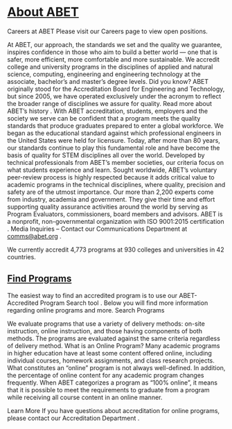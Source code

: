 # [About ABET](https://www.abet.org/about-abet/)

Careers at ABET
Please visit our
Careers page
to view open positions.

At ABET, our approach, the standards we set and the quality we guarantee, inspires confidence in those who aim to build a better world — one that is safer, more efficient, more comfortable and more sustainable.
We accredit college and university programs in the disciplines of applied and natural science, computing, engineering and engineering technology at the associate, bachelor’s and master’s degree levels.
Did you know?
ABET originally stood for the Accreditation Board for Engineering and Technology, but since 2005, we have operated exclusively under the acronym to reflect the broader range of disciplines we assure for quality.
Read more about ABET’s history
.
With ABET accreditation, students, employers and the society we serve can be confident that a program meets the quality standards that produce graduates prepared to enter a global workforce.
We began as the educational standard against which professional engineers in the United States were held for licensure. Today, after more than 80 years, our standards continue to play this fundamental role and have become the basis of quality for STEM disciplines all over the world.
Developed by technical professionals from ABET’s member societies, our criteria focus on what students experience and learn. Sought worldwide, ABET’s voluntary peer-review process is highly respected because it adds critical value to academic programs in the technical disciplines, where quality, precision and safety are of the utmost importance.
Our more than 2,200 experts come from industry, academia and government. They give their time and effort supporting quality assurance activities around the world by serving as Program Evaluators, commissioners, board members and advisors.
ABET is a nonprofit, non-governmental organization with
ISO 9001:2015 certification
.
Media Inquiries
– Contact our Communications Department at
comms@abet.org
.

We currently accredit 4,773 programs at 930 colleges and universities in 42 countries.

## [Find Programs](https://www.abet.org/accreditation/find-programs/)

The easiest way to find an accredited program is to use our
ABET-Accredited Program Search tool
. Below you will find more information regarding online programs and more.
Search Programs

We evaluate programs that use a variety of delivery methods: on-site instruction, online instruction, and those having components of both methods. The programs are evaluated against the same criteria regardless of delivery method.
What is an Online Program?
Many academic programs in higher education have at least some content offered online, including individual courses, homework assignments, and class research projects. What constitutes an “online” program is not always well-defined. In addition, the percentage of online content for any academic program changes frequently.
When ABET categorizes a program as “100% online”, it means that it is possible to meet the requirements to graduate from a program while receiving all course content in an online manner.

Learn More
If you have questions about accreditation for online programs, please contact our
Accreditation Department
.